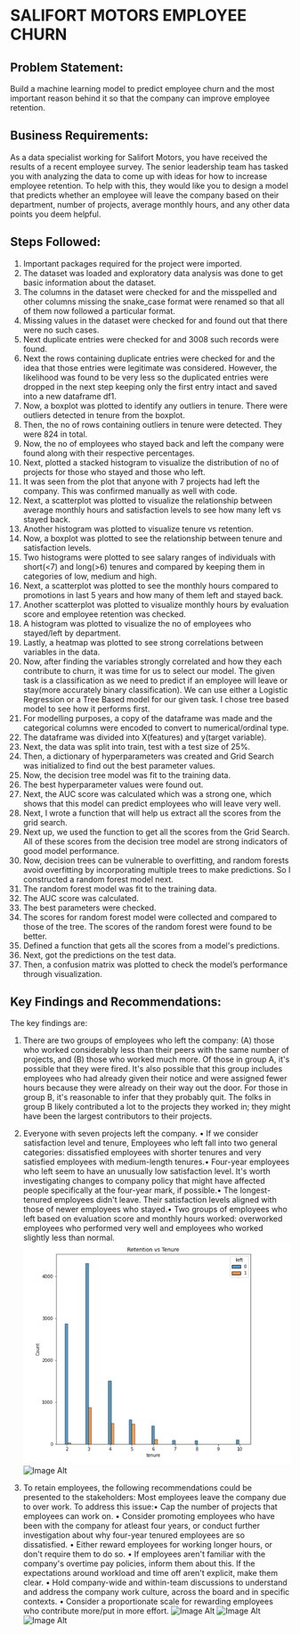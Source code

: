 # SALIFORT MOTORS EMPLOYEE CHURN

## Problem Statement:
Build a machine learning model to predict employee churn and the  most important reason behind it so that the company can improve employee retention. 
## Business Requirements:
As a data specialist working for Salifort Motors, you have received the results of a recent employee survey. The senior leadership team has tasked you with analyzing the data to come up with ideas for how to increase employee retention. To help with this, they would like you to design a model that predicts whether an employee will leave the company based on their  department, number of projects, average monthly hours, and any other data points you deem helpful. 
## Steps Followed:
1.	Important packages required for the project were imported.
2.	The dataset was loaded and exploratory data analysis was done to get basic information about the dataset.
3.	The columns in the dataset were checked for and the misspelled and other columns missing the snake_case format were renamed so that all of them now followed a particular format.
4.	Missing values in the dataset were checked for and found out that there were no such cases.
5.	Next duplicate entries were checked for and 3008 such records were found.
6.	Next the rows containing duplicate entries were checked for and the idea that those entries were legitimate was considered. However, the likelihood was found to be very less so the duplicated entries were dropped in the next step keeping only the first entry intact and saved into a new dataframe df1.
7.	Now, a boxplot was plotted to identify any outliers in tenure. There were outliers detected in tenure from the boxplot.
8.	Then, the no of rows containing outliers in tenure were detected. They were 824 in total.
9.	Now, the no of employees who stayed back and left the company were found along with their respective percentages.
10.	Next, plotted a stacked histogram to visualize the distribution of no of projects for those who stayed and those who left.
11.	It was seen from the plot that anyone with 7 projects had left the company. This was confirmed manually as well with code.
12.	Next, a scatterplot was plotted to visualize the relationship between average monthly hours and satisfaction levels to see how many left vs stayed back.
13.	Another histogram was plotted to visualize tenure vs retention.
14.	Now, a boxplot was plotted to see the relationship between tenure and satisfaction levels.
15.	Two histograms were plotted to see salary ranges of individuals with short(<7) and long(>6) tenures and compared by keeping them in categories of low, medium and high.
16.	Next, a scatterplot was plotted to see the monthly hours compared to promotions in last 5 years and how many of them left and stayed back.
17.	Another scatterplot was plotted to visualize monthly hours by evaluation score and employee retention was checked.
18.	A histogram was plotted to visualize the no of employees who stayed/left by department.
19.	Lastly, a heatmap was plotted to see strong correlations between variables in the data.
20.	Now, after finding the variables strongly correlated and how they each contribute to churn, it was time for us to select our model. The given task is a classification as we need to predict if an employee will leave or stay(more accurately binary classification). We can use either a Logistic Regression or a Tree Based model for our given task. I chose tree based model to see how it performs first.
21.	For modelling purposes, a copy of the dataframe was made and the categorical columns were encoded to convert to numerical/ordinal type.
22.	The dataframe was divided into X(features) and y(target variable).
23.	Next, the data was split into train, test with a test size of 25%.
24.	Then, a dictionary of hyperparameters was created and Grid Search was initialized to find out the best parameter values.
25.	Now, the decision tree model was fit to the training data.
26.	The best hyperparameter values were found out.
27.	Next, the AUC score was calculated which was a strong one, which shows that this model can predict employees who will leave very well.
28.	Next, I wrote a function that will help us extract all the scores from the grid search.
29.	Next up, we used the function to get all the scores from the Grid Search. All of these scores from the decision tree model are strong indicators of good model performance.
30.	Now, decision trees can be vulnerable to overfitting, and random forests avoid overfitting by incorporating multiple trees to make predictions. So I constructed a random forest model next.
31.	The random forest model was fit to the training data.
32.	The AUC score was calculated.
33.	The best parameters were checked.
34.	The scores for random forest model were collected and compared to those of the tree. The scores of the random forest were found to be better.
35.	Defined a function that gets all the scores from a model's predictions.
36.	Next, got the predictions on the test data.
37.	Then, a confusion matrix was plotted to check the model’s performance through visualization.
## Key Findings and Recommendations:
The key findings are:
1.	There are two groups of employees who left the company: (A) those who worked considerably less than their peers with the same number of projects, and (B) those who worked much more. Of those in group A, it's possible that they were fired. It's also possible that this group includes employees who had already given their notice and were assigned fewer hours because they were already on their way out the door. For those in group B, it's reasonable to infer that they probably quit. The folks in group B likely contributed a lot to the projects they worked in; they might have been the largest contributors to their projects.
2.	Everyone with seven projects left the company.
  •	If we consider satisfaction level and tenure, Employees who left fall into two general categories: dissatisfied employees 
    with shorter tenures and very satisfied employees with medium-length tenures.•	Four-year employees who left seem to have 
    an unusually low satisfaction level. It's worth investigating changes to company policy that might have affected people 
    specifically at the four-year mark, if possible.•	The longest-tenured employees didn't leave. Their satisfaction levels 
    aligned with those of newer employees who stayed.•	Two groups of employees who left based on evaluation score and 
    monthly hours worked: overworked employees who performed very well and employees who worked slightly less than normal.
 ![Image Alt](https://github.com/Sujato-Dutta/Salifort-Motors-Employee-Churn-Prediction/blob/c4b9e0a9e50b60cec3d2ca677c977e17900f007e/3.jpg)
 ![Image Alt](image_url)
  
3.	To retain employees, the following recommendations could be presented to the stakeholders: Most employees leave the 
    company due to over work. To address this issue:•	Cap the number of projects that employees can work on.
    •	Consider promoting employees who have been with the company for atleast four years, or conduct further investigation 
      about why four-year tenured employees are so dissatisfied.
    •	Either reward employees for working longer hours, or don't require them to do so.
    •	If employees aren't familiar with the company's overtime pay policies, inform them about this. If the expectations 
      around workload and time off aren't explicit, make them clear.
    •	Hold company-wide and within-team discussions to understand and address the company work culture, across the board and 
      in specific contexts.
  	•	Consider a proportionate scale for rewarding employees who contribute more/put in more effort.
 ![Image Alt](image_url)
 ![Image Alt](image_url)
 ![Image Alt](image_url)
 
